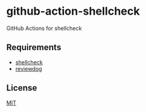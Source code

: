 # github-action-shellcheck

GitHub Actions for shellcheck

## Requirements

* [shellcheck](https://github.com/koalaman/shellcheck)
* [reviewdog](https://github.com/reviewdog/reviewdog)

## License

[MIT](LICENSE)
